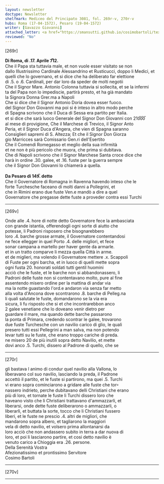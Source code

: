 ```yaml
---
layout: newsletter
doctype: Newsletter
shelfmark: Mediceo del Principato 3081, fol. 269r-v, 270r-v
hubs: Roma (17-04-1572), Pesaro (19-04-1572)
writer: [Gavazzo Giovanni]
attached_letter: <a href="https://smansutti.github.io/cosimobartoli/texts/TBD/">TBD</a>
reviewed: "No"
---
```


[269r]  
  
  
<strong>Di Roma, di .17. Aprile 7̅12.</strong>  
Che il Papa sta tuttavia male, et non vuole esser visitato se non  
dallo Illustrissimo Cardinale Alessandrino et Rusticucci, doppo li Medici, et  
quelli che lo governano, et si dice che ha deliberato far elettione  
di .5. o .6. Cardinali, per dar loro da speder de molti negotii  
Che il Signor Mare. Antonio Colonna tuttavia si sollecita, et se la infermi  
ta del Papa non lo impediscie, partirà presto, et ha già mandato  
la Signora Donna Grer.ma a Napoli  
Che si dice che il Signor Antonio Doria dovea esser fuoco.  
del Signor Don Giovanni ma poi si è inteso in altro modo perche  
di Spagna scrivono che il Duca di Sessa era partito per Italia.  
et si dice che sarà luoco Generale del Signor Don Giovanni con 210̅0̅0̅  
al mese di provigione, Che il Marchese di Trevico, il Signor Anto  
Peria, et il Signor Duca d'Angera, che vien di Spagna saranno  
Consiglieri sapremi di S. Altezza; Et che il Signor Don Giorza  
gio Marricces sarà Comissario Gen.ri dell'Esertito  
Che il Comendi Romegasso et meglio della sua infirmità  
et ne non è più pericolo che muora, che prima si dubitava.  
Che di Napoli scrivono che il Signor Marchese Santa croce dice che  
harà in ordine .30. galee, et .16. fuste per la guerra sempre  
che il Signor Don Giovanni lo chiamerà a quella.  
<br/><strong>Da Pesaro di 149̅. detto</strong>  
Che il Governatore di Romagna in Ravenna havendo inteso che le  
forte Turchesche faceano di molti danni a Pollegrini, et  
che in Rimini erano due fuste Ven.e mandò a dire a quel  
Governatore che pregasse dette fuste a proveder contra essi Turchi  
  
---  

[269v]  
  
  
Onde alle .4. hore di notte detto Governatore fece la ambasciata  
con grande istantia, offerendogli ogni sorte di aiutto che  
potesse, li Padroni risposero che bisognarebbero  
loro .4. barche grosse armate, il Governatore contentandosi  
ne fece ellegger in quel Porto .4. delle migliori, et fece  
sonar campana a martello per haver gente da armarle.  
et in un tratto comparve li mezza quella Città in arme.  
et de miglieri, ma volendo il Governatore mettere .x. Scappoli  
di Fuste per ogni barcha, et in luoco di quelli mette sopra  
ogni fusta 20. honorati soldati tutti gentil huomini  
acciò che le fuste, et le barche non si abbandonassero, li  
Padroni delle fuste non si contentavano molto, pure al fine  
assentendo misero ordine per la mattina di andar via  
ma la notte guastando l'ord.e andaron via senza far metto  
alla volta d'Ancona dove scontrarono .8. barche di Pelleg.na  
li quali salutate le fuste, domandarono se la via era  
sicura, li fu risposto che si et che incontrarebbon anco  
2 galee venetiane che lo doveano venir dietro per  
guardare il mare, ma quando dette barche passarono  
la ponta di Primara, credendo scontrar le galee, trovarono  
due fuste Turchesche con un navilio carico di glio, le quali  
presero tutti essi Pellegrini a man salva, ma non potendo  
levar tutti su le fuste, che erano troppo cariche di preda.  
ne misero 20 de più inutili sopra detto Navilio, et mette  
dovi anco .5. Turchi, dissero al Padrone di quello, che se  
  
---  

[270r]  
  
  
gli bastava l animo di condur quel navilio alla Vallona, lo  
liberavano col suo navilio, lasciando la preda, il Padrone  
accettò il partito, et le fuste si partirono, ma quei .5. Turchi  
vi erano sopra cominciarono a gridare alle fuste che tor꞊  
nassero indrieto, perche dubitavano delli Christiani che erano  
più di loro, et tornate le fuste li Turchi dissero loro che  
haveano visto che li Christiani trattavano d'ammazzarli, et  
liberarsi, onde dette fuste deliberarono o ammazzarli, o  
liberarli, et buttata la sorte, tocco che li Christiani fussero  
liberi, et le fuste ne prescio .4. altri de migliori, che  
mandarono sopra albero, et tagliarono la maggiori  
vela di detto navilio, et volsero prima allontanarsi da  
loro acciò che non andassero subito in terra a dar nuova di  
loro, et poi li lasciarono partire, et cosi detto navilio è  
venuto carico a Chioggia era .26. persone.  
Della Serenità Vostra  
Afezionatissimo et prontissimo Servitore  
Cosimo Bartoli  
  
---  

[270v]  
  
  
  
---  

